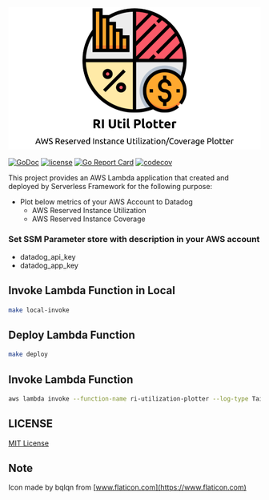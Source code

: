 ![logo](logo.png)

[![GoDoc](https://godoc.org/github.com/kenzo0107/ri-utilization-plotter?status.svg)](https://godoc.org/github.com/kenzo0107/ri-utilization-plotter)
[![license](http://img.shields.io/badge/license-MIT-red.svg?style=flat)](https://raw.githubusercontent.com/kenzo0107/ri-utilization-plotter/master/LICENSE)
[![Go Report Card](https://goreportcard.com/badge/github.com/kenzo0107/ri-utilization-plotter)](https://goreportcard.com/report/github.com/kenzo0107/ri-utilization-plotter)
[![codecov](https://codecov.io/gh/kenzo0107/ri-utilization-plotter/branch/master/graph/badge.svg)](https://codecov.io/gh/kenzo0107/ri-utilization-plotter)

This project provides an AWS Lambda application that created and deployed by Serverless Framework for the following purpose:

* Plot below metrics of your AWS Account to Datadog
  - AWS Reserved Instance Utilization
  - AWS Reserved Instance Coverage

### Set SSM Parameter store with description in your AWS account

* datadog_api_key
* datadog_app_key

## Invoke Lambda Function in Local

```sh
make local-invoke
```

## Deploy Lambda Function

```sh
make deploy
```

## Invoke Lambda Function

```sh
aws lambda invoke --function-name ri-utilization-plotter --log-type Tail out.log
```

## LICENSE

[MIT License](https://github.com/kenzo0107/ri-utilization-plotter/blob/master/LICENSE)

## Note

Icon made by bqlqn from [www.flaticon.com](https://www.flaticon.com)
